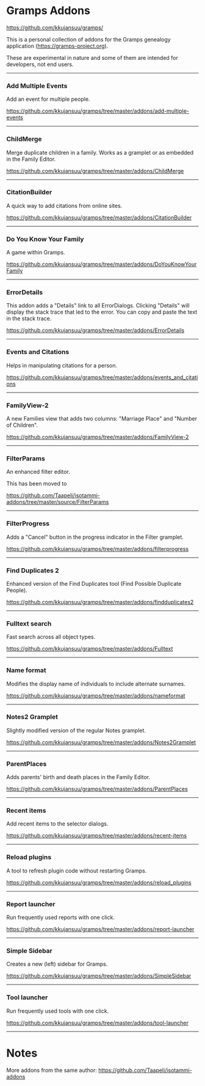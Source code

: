 # Gramps Addons

https://github.com/kkujansuu/gramps/

This is a personal collection of addons for the Gramps genealogy application (https://gramps-project.org).

These are experimental in nature and some of them are intended for developers, not end users.



***

	
### Add Multiple Events

Add an event for multiple people.

https://github.com/kkujansuu/gramps/tree/master/addons/add-multiple-events

***

### ChildMerge

Merge duplicate children in a family. Works as a gramplet or as embedded in the Family Editor.

https://github.com/kkujansuu/gramps/tree/master/addons/ChildMerge

***

### CitationBuilder

A quick way to add citations from online sites.

https://github.com/kkujansuu/gramps/tree/master/addons/CitationBuilder

***

### Do You Know Your Family

A game within Gramps.

https://github.com/kkujansuu/gramps/tree/master/addons/DoYouKnowYourFamily


***

### ErrorDetails


This addon adds a "Details" link to all ErrorDialogs. Clicking "Details" will display the stack trace that led to the error. You can copy and paste the text in the stack trace.

https://github.com/kkujansuu/gramps/tree/master/addons/ErrorDetails

***

### Events and Citations

Helps in manipulating citations for a person.

https://github.com/kkujansuu/gramps/tree/master/addons/events_and_citations

***

### FamilyView-2 

A new Families view that adds two columns: "Marriage Place" and "Number of Children".

https://github.com/kkujansuu/gramps/tree/master/addons/FamilyView-2


***

### FilterParams 

An enhanced filter editor.

This has been moved to

https://github.com/Taapeli/isotammi-addons/tree/master/source/FilterParams

***

### FilterProgress

Adds a "Cancel" button in the progress indicator in the Filter gramplet.

https://github.com/kkujansuu/gramps/tree/master/addons/filterprogress

***

### Find Duplicates 2

Enhanced version of the Find Duplicates tool (Find Possible Duplicate People).

https://github.com/kkujansuu/gramps/tree/master/addons/findduplicates2

***

### Fulltext search

Fast search across all object types.

https://github.com/kkujansuu/gramps/tree/master/addons/Fulltext

***

### Name format

Modifies the display name of individuals to include alternate surnames.
	
https://github.com/kkujansuu/gramps/tree/master/addons/nameformat

***

### Notes2 Gramplet

Slightly modified version of the regular Notes gramplet.
	
https://github.com/kkujansuu/gramps/tree/master/addons/Notes2Gramplet

***

### ParentPlaces

Adds parents' birth and death places in the Family Editor.

https://github.com/kkujansuu/gramps/tree/master/addons/ParentPlaces

***

### Recent items

Add recent items to the selector dialogs.

https://github.com/kkujansuu/gramps/tree/master/addons/recent-items

***

### Reload plugins

A tool to refresh plugin code without restarting Gramps.
	
https://github.com/kkujansuu/gramps/tree/master/addons/reload_plugins

***

### Report launcher

Run frequently used reports with one click.

https://github.com/kkujansuu/gramps/tree/master/addons/report-launcher

***

### Simple Sidebar

Creates a new (left) sidebar for Gramps. 

https://github.com/kkujansuu/gramps/tree/master/addons/SimpleSidebar

***

### Tool launcher

Run frequently used tools with one click.

https://github.com/kkujansuu/gramps/tree/master/addons/tool-launcher

***

# Notes

More addons from the same author: https://github.com/Taapeli/isotammi-addons


